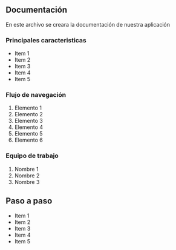 ## Documentación

En este archivo se creara la documentación de nuestra aplicación 

### Principales caracteristicas

- Item 1
- Item 2
- Item 3
- Item 4
- Item 5

### Flujo de navegación

1. Elemento 1
2. Elemento 2
3. Elemento 3
4. Elemento 4
5. Elemento 5
6. Elemento 6

### Equipo de trabajo

1. Nombre 1
2. Nombre 2
3. Nombre 3

## Paso a paso

- Item 1
- Item 2
- Item 3
- Item 4
- Item 5
